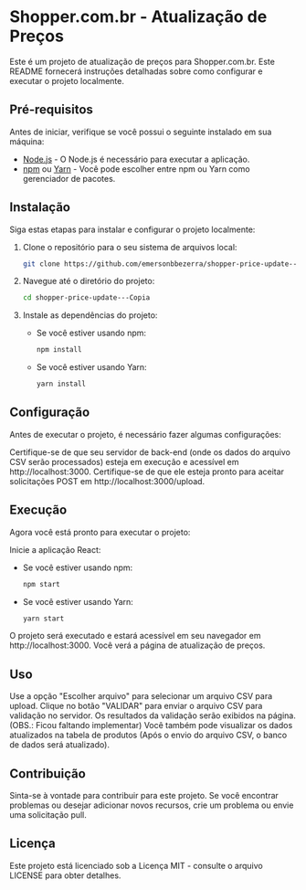 # Shopper.com.br - Atualização de Preços

Este é um projeto de atualização de preços para Shopper.com.br. Este README fornecerá instruções detalhadas sobre como configurar e executar o projeto localmente.

## Pré-requisitos

Antes de iniciar, verifique se você possui o seguinte instalado em sua máquina:

- [Node.js](https://nodejs.org/) - O Node.js é necessário para executar a aplicação.
- [npm](https://www.npmjs.com/) ou [Yarn](https://yarnpkg.com/) - Você pode escolher entre npm ou Yarn como gerenciador de pacotes.

## Instalação

Siga estas etapas para instalar e configurar o projeto localmente:

1. Clone o repositório para o seu sistema de arquivos local:

   ```bash
   git clone https://github.com/emersonbbezerra/shopper-price-update---Copia.git

2. Navegue até o diretório do projeto:

   ```bash
   cd shopper-price-update---Copia

3. Instale as dependências do projeto:
       
    * Se você estiver usando npm:
    
       ```bash
       npm install
    
    * Se você estiver usando Yarn:
    
       ```bash
       yarn install

## Configuração
Antes de executar o projeto, é necessário fazer algumas configurações:

Certifique-se de que seu servidor de back-end (onde os dados do arquivo CSV serão processados) esteja em execução e acessível em http://localhost:3000. Certifique-se de que ele esteja pronto para aceitar solicitações POST em http://localhost:3000/upload.

## Execução
Agora você está pronto para executar o projeto:

Inicie a aplicação React:

* Se você estiver usando npm:

   ```bash
   npm start

* Se você estiver usando Yarn:

   ```bash
   yarn start

O projeto será executado e estará acessível em seu navegador em http://localhost:3000. Você verá a página de atualização de preços.

## Uso
Use a opção "Escolher arquivo" para selecionar um arquivo CSV para upload.
Clique no botão "VALIDAR" para enviar o arquivo CSV para validação no servidor.
Os resultados da validação serão exibidos na página. (OBS.: Ficou faltando implementar)
Você também pode visualizar os dados atualizados na tabela de produtos (Após o envio do arquivo CSV, o banco de dados será atualizado).

## Contribuição
Sinta-se à vontade para contribuir para este projeto. Se você encontrar problemas ou desejar adicionar novos recursos, crie um problema ou envie uma solicitação pull.

## Licença
Este projeto está licenciado sob a Licença MIT - consulte o arquivo LICENSE para obter detalhes.
